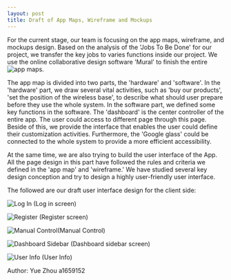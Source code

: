 ```yaml
---
layout: post
title: Draft of App Maps, Wireframe and Mockups
---
```


For the current stage, our team is focusing on the app maps, wireframe, and mockups design. Based on the analysis of the 'Jobs To Be Done' for our project, we transfer the key jobs to varies functions inside our project. We use the online collaborative design software 'Mural' to finish the entire ![app maps](https://app.mural.ly/t/businessmen7998/m/businessmen7998/1459749605986).

The app map is divided into two parts, the 'hardware' and 'software'. In the 'hardware' part, we draw several vital activities, such as 'buy our products', 'set the position of the wireless base', to describe what should user prepare before they use the whole system. In the software part, we defined some key functions in the software. The 'dashboard' is the center controller of the entire app. The user could access to different page through this page. Beside of this, we provide the interface that enables the user could define their customization activities. Furthermore, the 'Google glass' could be connected to the whole system to provide a more efficient accessibility.


At the same time, we are also trying to build the user interface of the App. All the page design in this part have followed the rules and criteria we defined in the 'app map' and 'wireframe.' We have studied several key design conception and try to design a highly user-friendly user interface.

The followed are our draft user interface design for the client side:

![Log In](https://raw.githubusercontent.com/immortaljoe/immortaljoe.github.io/master/img/design/login.png)
(Log in screen)

![Register](https://raw.githubusercontent.com/immortaljoe/immortaljoe.github.io/master/img/design/register.png)
(Register screen)

![Manual Control](https://raw.githubusercontent.com/immortaljoe/immortaljoe.github.io/master/img/design/maunualcontrol.png)(Manual Control)

![Dashboard Sidebar](https://raw.githubusercontent.com/immortaljoe/immortaljoe.github.io/master/img/design/controller2.png)
(Dashboard sidebar screen)

![User Info](https://raw.githubusercontent.com/immortaljoe/immortaljoe.github.io/master/img/design/userinfo.png)
(User Info)




Author: Yue Zhou a1659152

